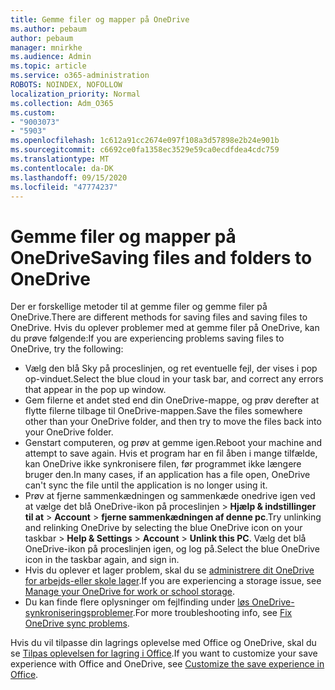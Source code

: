 ```yaml
---
title: Gemme filer og mapper på OneDrive
ms.author: pebaum
author: pebaum
manager: mnirkhe
ms.audience: Admin
ms.topic: article
ms.service: o365-administration
ROBOTS: NOINDEX, NOFOLLOW
localization_priority: Normal
ms.collection: Adm_O365
ms.custom:
- "9003073"
- "5903"
ms.openlocfilehash: 1c612a91cc2674e097f108a3d57898e2b24e901b
ms.sourcegitcommit: c6692ce0fa1358ec3529e59ca0ecdfdea4cdc759
ms.translationtype: MT
ms.contentlocale: da-DK
ms.lasthandoff: 09/15/2020
ms.locfileid: "47774237"
---
```

# <a name="saving-files-and-folders-to-onedrive"></a><span data-ttu-id="1a9d6-102">Gemme filer og mapper på OneDrive</span><span class="sxs-lookup"><span data-stu-id="1a9d6-102">Saving files and folders to OneDrive</span></span>

<span data-ttu-id="1a9d6-103">Der er forskellige metoder til at gemme filer og gemme filer på OneDrive.</span><span class="sxs-lookup"><span data-stu-id="1a9d6-103">There are different methods for saving files and saving files to OneDrive.</span></span> <span data-ttu-id="1a9d6-104">Hvis du oplever problemer med at gemme filer på OneDrive, kan du prøve følgende:</span><span class="sxs-lookup"><span data-stu-id="1a9d6-104">If you are experiencing problems saving files to OneDrive, try the following:</span></span>

- <span data-ttu-id="1a9d6-105">Vælg den blå Sky på proceslinjen, og ret eventuelle fejl, der vises i pop op-vinduet.</span><span class="sxs-lookup"><span data-stu-id="1a9d6-105">Select the blue cloud in your task bar, and correct any errors that appear in the pop up window.</span></span>
- <span data-ttu-id="1a9d6-106">Gem filerne et andet sted end din OneDrive-mappe, og prøv derefter at flytte filerne tilbage til OneDrive-mappen.</span><span class="sxs-lookup"><span data-stu-id="1a9d6-106">Save the files somewhere other than your OneDrive folder, and then try to move the files back into your OneDrive folder.</span></span>
- <span data-ttu-id="1a9d6-107">Genstart computeren, og prøv at gemme igen.</span><span class="sxs-lookup"><span data-stu-id="1a9d6-107">Reboot your machine and attempt to save again.</span></span> <span data-ttu-id="1a9d6-108">Hvis et program har en fil åben i mange tilfælde, kan OneDrive ikke synkronisere filen, før programmet ikke længere bruger den.</span><span class="sxs-lookup"><span data-stu-id="1a9d6-108">In many cases, if an application has a file open, OneDrive can't sync the file until the application is no longer using it.</span></span>    
- <span data-ttu-id="1a9d6-109">Prøv at fjerne sammenkædningen og sammenkæde onedrive igen ved at vælge det blå OneDrive-ikon på proceslinjen > **Hjælp & indstillinger til at**  >  **Account**  >  **fjerne sammenkædningen af denne pc**.</span><span class="sxs-lookup"><span data-stu-id="1a9d6-109">Try unlinking and relinking OneDrive by selecting the blue OneDrive icon on your taskbar > **Help & Settings** > **Account** > **Unlink this PC**.</span></span> <span data-ttu-id="1a9d6-110">Vælg det blå OneDrive-ikon på proceslinjen igen, og log på.</span><span class="sxs-lookup"><span data-stu-id="1a9d6-110">Select the blue OneDrive icon in the taskbar again, and sign in.</span></span>
- <span data-ttu-id="1a9d6-111">Hvis du oplever et lager problem, skal du se [administrere dit OneDrive for arbejds-eller skole lager](https://support.microsoft.com/office/manage-your-onedrive-for-work-or-school-storage-31519161-059c-4764-b6f8-f5cd29f7fe68).</span><span class="sxs-lookup"><span data-stu-id="1a9d6-111">If you are experiencing a storage issue, see [Manage your OneDrive for work or school storage](https://support.microsoft.com/office/manage-your-onedrive-for-work-or-school-storage-31519161-059c-4764-b6f8-f5cd29f7fe68).</span></span>
- <span data-ttu-id="1a9d6-112">Du kan finde flere oplysninger om fejlfinding under [løs OneDrive-synkroniseringsproblemer](https://docs.microsoft.com/alchemyinsights/fix-onedrive-sync-issues).</span><span class="sxs-lookup"><span data-stu-id="1a9d6-112">For more troubleshooting info, see [Fix OneDrive sync problems](https://docs.microsoft.com/alchemyinsights/fix-onedrive-sync-issues).</span></span>  

<span data-ttu-id="1a9d6-113">Hvis du vil tilpasse din lagrings oplevelse med Office og OneDrive, skal du se [Tilpas oplevelsen for lagring i Office](https://support.microsoft.com/office/customize-the-save-experience-in-office-786200a7-f5f2-4d26-a3ae-b78c60dd5d3b).</span><span class="sxs-lookup"><span data-stu-id="1a9d6-113">If you want to customize your save experience with Office and OneDrive, see [Customize the save experience in Office](https://support.microsoft.com/office/customize-the-save-experience-in-office-786200a7-f5f2-4d26-a3ae-b78c60dd5d3b).</span></span>

